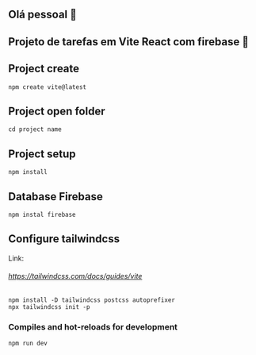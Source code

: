 ## Olá pessoal 👋

## Projeto de tarefas em Vite React com firebase 👋

## Project create
```
npm create vite@latest
```

## Project open folder
```
cd project name
```

## Project setup
```
npm install
```

## Database Firebase
```
npm instal firebase
```

## Configure tailwindcss 

Link: <h6> https://tailwindcss.com/docs/guides/vite </h6>

```
npm install -D tailwindcss postcss autoprefixer
npx tailwindcss init -p
```

### Compiles and hot-reloads for development
```
npm run dev
```
